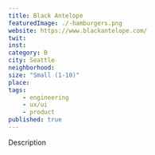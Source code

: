 ```yaml
---
title: Black Antelope
featuredImage: ./-hamburgers.png
website: https://www.blackantelope.com/
twit: 
inst: 
category: B
city: Seattle
neighborhood:
size: "Small (1-10)"
place: 
tags:
    - engineering
    - ux/ui
    - product
published: true
---
```


Description
